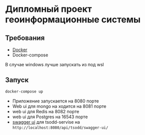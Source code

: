 # Дипломный проект геоинформационные системы

## Требования

- [Docker](https://www.docker.com/)
- Docker-compose

В случае windows лучше запускать из под wsl

## Запуск
```bash
docker-compose up
```

- Приложение запускается на 8080 порте
- Web ui для mongo на ходится на 8081 порте
- web ui для Redis на 8082 порте
- web ui для Postgres на 16543 порте
- [swagger ui](http://localhost:8080/api/tsodd/swagger-ui/) для tsodd-servise на `http://localhost:8080/api/tsodd/swagger-ui/`
